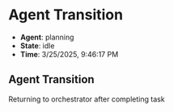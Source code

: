 # Agent Transition

- **Agent**: planning
- **State**: idle
- **Time**: 3/25/2025, 9:46:17 PM

## Agent Transition

Returning to orchestrator after completing task

